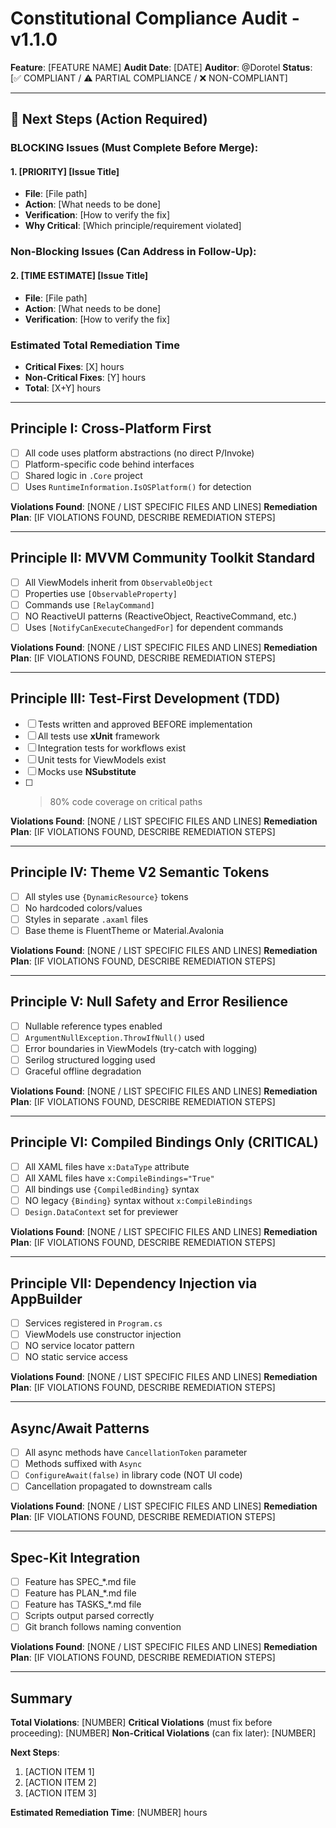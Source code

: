 # Constitutional Compliance Audit - v1.1.0
**Feature**: [FEATURE NAME]
**Audit Date**: [DATE]
**Auditor**: @Dorotel
**Status**: [✅ COMPLIANT / ⚠️ PARTIAL COMPLIANCE / ❌ NON-COMPLIANT]

---

## 🎯 Next Steps (Action Required)

### BLOCKING Issues (Must Complete Before Merge):

#### 1. **[PRIORITY]** [Issue Title]
- **File**: [File path]
- **Action**: [What needs to be done]
- **Verification**: [How to verify the fix]
- **Why Critical**: [Which principle/requirement violated]

### Non-Blocking Issues (Can Address in Follow-Up):

#### 2. **[TIME ESTIMATE]** [Issue Title]
- **File**: [File path]
- **Action**: [What needs to be done]
- **Verification**: [How to verify the fix]

### Estimated Total Remediation Time
- **Critical Fixes**: [X] hours
- **Non-Critical Fixes**: [Y] hours
- **Total**: [X+Y] hours

---

## Principle I: Cross-Platform First
- [ ] All code uses platform abstractions (no direct P/Invoke)
- [ ] Platform-specific code behind interfaces
- [ ] Shared logic in `.Core` project
- [ ] Uses `RuntimeInformation.IsOSPlatform()` for detection

**Violations Found**: [NONE / LIST SPECIFIC FILES AND LINES]
**Remediation Plan**: [IF VIOLATIONS FOUND, DESCRIBE REMEDIATION STEPS]

---

## Principle II: MVVM Community Toolkit Standard
- [ ] All ViewModels inherit from `ObservableObject`
- [ ] Properties use `[ObservableProperty]`
- [ ] Commands use `[RelayCommand]`
- [ ] NO ReactiveUI patterns (ReactiveObject, ReactiveCommand, etc.)
- [ ] Uses `[NotifyCanExecuteChangedFor]` for dependent commands

**Violations Found**: [NONE / LIST SPECIFIC FILES AND LINES]
**Remediation Plan**: [IF VIOLATIONS FOUND, DESCRIBE REMEDIATION STEPS]

---

## Principle III: Test-First Development (TDD)
- [ ] Tests written and approved BEFORE implementation
- [ ] All tests use **xUnit** framework
- [ ] Integration tests for workflows exist
- [ ] Unit tests for ViewModels exist
- [ ] Mocks use **NSubstitute**
- [ ] >80% code coverage on critical paths

**Violations Found**: [NONE / LIST SPECIFIC FILES AND LINES]
**Remediation Plan**: [IF VIOLATIONS FOUND, DESCRIBE REMEDIATION STEPS]

---

## Principle IV: Theme V2 Semantic Tokens
- [ ] All styles use `{DynamicResource}` tokens
- [ ] No hardcoded colors/values
- [ ] Styles in separate `.axaml` files
- [ ] Base theme is FluentTheme or Material.Avalonia

**Violations Found**: [NONE / LIST SPECIFIC FILES AND LINES]
**Remediation Plan**: [IF VIOLATIONS FOUND, DESCRIBE REMEDIATION STEPS]

---

## Principle V: Null Safety and Error Resilience
- [ ] Nullable reference types enabled
- [ ] `ArgumentNullException.ThrowIfNull()` used
- [ ] Error boundaries in ViewModels (try-catch with logging)
- [ ] Serilog structured logging used
- [ ] Graceful offline degradation

**Violations Found**: [NONE / LIST SPECIFIC FILES AND LINES]
**Remediation Plan**: [IF VIOLATIONS FOUND, DESCRIBE REMEDIATION STEPS]

---

## Principle VI: Compiled Bindings Only (CRITICAL)
- [ ] All XAML files have `x:DataType` attribute
- [ ] All XAML files have `x:CompileBindings="True"`
- [ ] All bindings use `{CompiledBinding}` syntax
- [ ] NO legacy `{Binding}` syntax without `x:CompileBindings`
- [ ] `Design.DataContext` set for previewer

**Violations Found**: [NONE / LIST SPECIFIC FILES AND LINES]
**Remediation Plan**: [IF VIOLATIONS FOUND, DESCRIBE REMEDIATION STEPS]

---

## Principle VII: Dependency Injection via AppBuilder
- [ ] Services registered in `Program.cs`
- [ ] ViewModels use constructor injection
- [ ] NO service locator pattern
- [ ] NO static service access

**Violations Found**: [NONE / LIST SPECIFIC FILES AND LINES]
**Remediation Plan**: [IF VIOLATIONS FOUND, DESCRIBE REMEDIATION STEPS]

---

## Async/Await Patterns
- [ ] All async methods have `CancellationToken` parameter
- [ ] Methods suffixed with `Async`
- [ ] `ConfigureAwait(false)` in library code (NOT UI code)
- [ ] Cancellation propagated to downstream calls

**Violations Found**: [NONE / LIST SPECIFIC FILES AND LINES]
**Remediation Plan**: [IF VIOLATIONS FOUND, DESCRIBE REMEDIATION STEPS]

---

## Spec-Kit Integration
- [ ] Feature has SPEC_*.md file
- [ ] Feature has PLAN_*.md file
- [ ] Feature has TASKS_*.md file
- [ ] Scripts output parsed correctly
- [ ] Git branch follows naming convention

**Violations Found**: [NONE / LIST SPECIFIC FILES AND LINES]
**Remediation Plan**: [IF VIOLATIONS FOUND, DESCRIBE REMEDIATION STEPS]

---

## Summary
**Total Violations**: [NUMBER]
**Critical Violations** (must fix before proceeding): [NUMBER]
**Non-Critical Violations** (can fix later): [NUMBER]

**Next Steps**:
1. [ACTION ITEM 1]
2. [ACTION ITEM 2]
3. [ACTION ITEM 3]

**Estimated Remediation Time**: [NUMBER] hours
